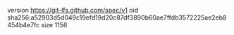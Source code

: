 version https://git-lfs.github.com/spec/v1
oid sha256:a52903d5d049c19efd19d20c87df3890b60ae7ffdb3572225ae2eb8454b4e7fc
size 1156
